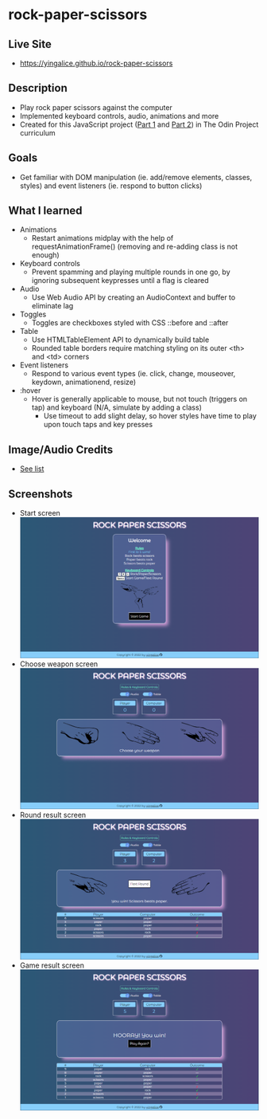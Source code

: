 # rock-paper-scissors
## Live Site
- https://yingalice.github.io/rock-paper-scissors

## Description
- Play rock paper scissors against the computer
- Implemented keyboard controls, audio, animations and more
- Created for this JavaScript project ([Part 1](https://www.theodinproject.com/lessons/foundations-rock-paper-scissors) and [Part 2](https://www.theodinproject.com/lessons/foundations-revisiting-rock-paper-scissors)) in The Odin Project curriculum

## Goals
- Get familiar with DOM manipulation (ie. add/remove elements, classes, styles) and event listeners (ie. respond to button clicks)

## What I learned
- Animations
  - Restart animations midplay with the help of requestAnimationFrame() (removing and re-adding class is not enough)
- Keyboard controls
  - Prevent spamming and playing multiple rounds in one go, by ignoring subsequent keypresses until a flag is cleared
- Audio
  - Use Web Audio API by creating an AudioContext and buffer to eliminate lag
- Toggles
  - Toggles are checkboxes styled with CSS ::before and ::after
- Table
  - Use HTMLTableElement API to dynamically build table
  - Rounded table borders require matching styling on its outer \<th\> and \<td\> corners
- Event listeners
  - Respond to various event types (ie. click, change, mouseover, keydown, animationend, resize)
- :hover
  - Hover is generally applicable to mouse, but not touch (triggers on tap) and keyboard (N/A, simulate by adding a class)
    - Use timeout to add slight delay, so hover styles have time to play upon touch taps and key presses

## Image/Audio Credits
- [See list](./credits.md)

## Screenshots
- Start screen  
![start screen](./img/screenshots/1-welcome.png)
- Choose weapon screen  
![choose weapon screen](./img/screenshots/2-choose-weapon.png)
- Round result screen  
![round result screen](./img/screenshots/3-round-result.png)
- Game result screen  
![game result screen](./img/screenshots/4-game-result.png)